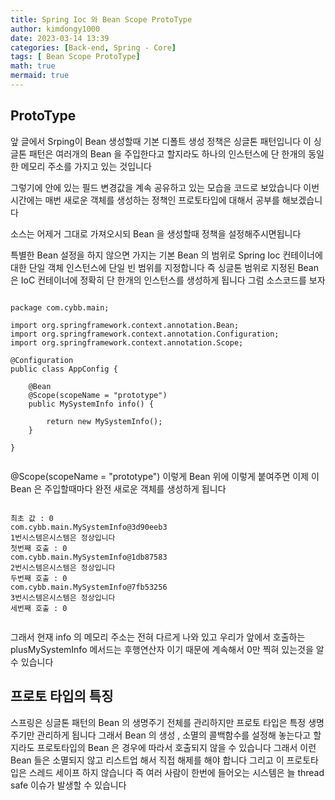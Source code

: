 ```yaml
---
title: Spring Ioc 와 Bean Scope ProtoType
author: kimdongy1000
date: 2023-03-14 13:39
categories: [Back-end, Spring - Core]
tags: [ Bean Scope ProtoType]
math: true
mermaid: true
---
```


## ProtoType 
앞 글에서 Srping이 Bean 생성할때 기본 디폴트 생성 정책은 싱글톤 패턴입니다 이 싱글톤 패턴은 여러개의 Bean 을 주입한다고 할지라도 
하나의 인스턴스에 단 한개의 동일한 메모리 주소를 가지고 있는 것입니다 

그렇기에 안에 있는 필드 변경값을 계속 공유하고 있는 모습을 코드로 보았습니다 이번 시간에는 매번 새로운 객체를 생성하는 정책인 
프로토타입에 대해서 공부를 해보겠습니다 

소스는 어제거 그대로 가져오시되 Bean 을 생성할때 정책을 설정해주시면됩니다 


특별한 Bean 설정을 하지 않으면 가지는 기본 Bean 의 범위로 Spring Ioc 컨테이너에 대한 단일 객체 인스턴스에 단일 빈 범위를 지정합니다 
즉 싱글톤 범위로 지정된 Bean 은 IoC 컨테이너에 정확히 단 한개의 인스턴스를 생성하게 됩니다 그럼 소스코드를 보자 



```

package com.cybb.main;

import org.springframework.context.annotation.Bean;
import org.springframework.context.annotation.Configuration;
import org.springframework.context.annotation.Scope;

@Configuration
public class AppConfig {
	
	@Bean
	@Scope(scopeName = "prototype")
	public MySystemInfo info() {
	
		return new MySystemInfo();
	}

}


```
@Scope(scopeName = "prototype") 이렇게 Bean 위에 이렇게 붙여주면 이제 이 Bean 은 주입할때마다 완전 새로운 객체를 생성하게 됩니다 

```

최초 값 : 0
com.cybb.main.MySystemInfo@3d90eeb3
1번시스템은시스템은 정상입니다
첫번째 호출 : 0
com.cybb.main.MySystemInfo@1db87583
2번시스템은시스템은 정상입니다
두번째 호출 : 0
com.cybb.main.MySystemInfo@7fb53256
3번시스템은시스템은 정상입니다
세번째 호출 : 0


```
그래서 현재 info 의 메모리 주소는 전혀 다르게 나와 있고 우리가 앞에서 호출하는 plusMySystemInfo 메서드는 후행연산자 이기 때문에 계속해서 0만 찍혀 있는것을 알 수 있습니다 

## 프로토 타입의 특징
스프링은 싱글톤 패턴의 Bean 의 생명주기 전체를 관리하지만 프로토 타입은 특정 생명주기만 관리하게 됩니다 
그래서 Bean 의 생성 , 소멸의 콜백함수를 설정해 놓는다고 할지라도 프로토타입의 Bean 은 경우에 따라서 호출되지 않을 수 있습니다 
그래서 이런 Bean 들은 소멸되지 않고 리스트업 해서 직접 해제를 해야 합니다 
그리고 이 프로토타입은 스레드 세이프 하지 않습니다 즉 여러 사람이 한번에 들어오는 시스템은 늘 thread safe 이슈가 발생할 수 있습니다 